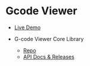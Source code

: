 # Gcode Viewer

- [Live Demo](https://m-bock.github.io/gcode-viewer/)

- G-code Viewer Core Library
  - [Repo](https://github.com/m-bock/gcode-viewer-core)
  - [API Docs & Releases](https://m-bock.github.io/gcode-viewer-core)
